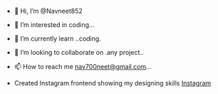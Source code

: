 - 👋 Hi, I’m @Navneet852
- 👀 I’m interested in coding...
- 🌱 I’m currently learn ..coding.
- 💞️ I’m looking to collaborate on .any project..
- 📫 How to reach me nav700neet@gmail.com...

- Created Instagram frontend showing my designing skills <a href="https://navneet852.github.io/instagram-new/" >Instagram</a>

<!---
Navneet852/Navneet852 is a ✨ special ✨ repository because its `README.md` (this file) appears on your GitHub profile.
You can click the Preview link to take a look at your changes.
--->
